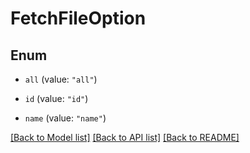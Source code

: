 # FetchFileOption

## Enum


* `all` (value: `"all"`)

* `id` (value: `"id"`)

* `name` (value: `"name"`)


[[Back to Model list]](../README.md#documentation-for-models) [[Back to API list]](../README.md#documentation-for-api-endpoints) [[Back to README]](../README.md)


